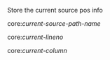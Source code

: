 Store the current source pos info 

core:*current-source-path-name*

core:*current-lineno*

core:*current-column*